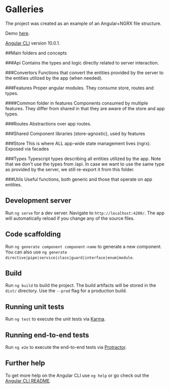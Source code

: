 # Galleries

The project was created as an example of an Angular+NGRX file structure.

Demo [here](https://galleries-d1158.web.app/).

[Angular CLI](https://github.com/angular/angular-cli) version 10.0.1.

##Main folders and concepts

###Api
Contains the types and logic directly related to server interaction.

###Convertors
Functions that convert the entities provided by the server to the entities utilized by the app (when needed).

###Features
Proper angular modules. They consume store, routes and types.

####Common folder in features
Components consumed by multiple features. They differ from shared in that they are aware of the store and app types.

###Routes
Abstractions over app routes.

###Shared
Component libraries (store-agnostic), used by features

###Store
This is where ALL app-wide state management lives (ngrx). Exposed via facades

###Types
Typescript types describing all entities utilized by the app.
Note that we don't use the types from /api. In case we want to use the same type as provided by the server, we still re-export it from this folder.

###Utils
Useful functions, both generic and those that operate on app entities.

## Development server

Run `ng serve` for a dev server. Navigate to `http://localhost:4200/`. The app will automatically reload if you change any of the source files.

## Code scaffolding

Run `ng generate component component-name` to generate a new component. You can also use `ng generate directive|pipe|service|class|guard|interface|enum|module`.

## Build

Run `ng build` to build the project. The build artifacts will be stored in the `dist/` directory. Use the `--prod` flag for a production build.

## Running unit tests

Run `ng test` to execute the unit tests via [Karma](https://karma-runner.github.io).

## Running end-to-end tests

Run `ng e2e` to execute the end-to-end tests via [Protractor](http://www.protractortest.org/).

## Further help

To get more help on the Angular CLI use `ng help` or go check out the [Angular CLI README](https://github.com/angular/angular-cli/blob/master/README.md).

